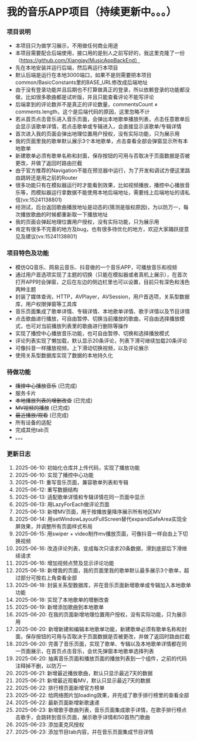 # 我的音乐APP项目（持续更新中。。。）

### 项目说明
- 本项目只为做学习展示，不用做任何商业用途
- 本项目需要配合后端使用，接口用的是别人之前写好的，我这里克隆了一份（https://github.com/Xiangjay/MusicAppBackEnd）
- 先在本地安装并运行后端，然后再运行本项目
- 默认后端是运行在本地3000端口，如果不是则需要把本项目common/BasicConstants里的BASE_URL修改成后端地址
- 由于没有登录功能并且后期也不打算做真正的登录，所以依赖登录的功能都没做，比如很多歌曲都是试听版，并且只能查看评论不能写评论
- 后端拿到的评论数并不是真正的评论数量，commentsCount ≠ comments.length，这个是后端代码的原因，这里忽略不计
- 若从首页点击音乐进入音乐页面，会弹出本地歌单播放列表，点击任意歌单后会显示该歌单详情，若点击歌单或专辑进入，会直接显示该歌单/专辑详情
- 首次进入我的页面会弹出地理位置用户授权，没有实际功能，只为展示用
- 我的页面里我的歌单默认展示3个本地歌单，点击查看全部会弹窗显示所有本地歌单
- 新建歌单必须有歌单名称和封面，保存按钮的可用与否取决于页面数据是否被更改，并做了返回时路由拦截
- 由于官方推荐的Navigation不能在预览器中运行，为了开发和调试方便这里路由跳转还是用之前的Router
- 很多功能只有在模拟器运行时才能看到效果，比如视频播放，播控中心播放音乐等，而模拟器运行拿数据不能使用本地后端地址，需要线上后端地址的请私信(vx:15241138801)
- 经测试，后台返回歌曲播放地址是动态的(猜测是版权原因)，为以防万一，每次播放歌曲的时候都重新取一下播放地址
- 我的页面会弹起地理位置用户授权，没有实际功能，只为展示用
- 肯定有很多不完善的地方及bug，也有很多待优化的地方，欢迎大家踊跃提意见及建议(vx:15241138801)

### 项目特色及功能
- 模仿QQ音乐、网易云音乐、抖音做的一个音乐APP，可播放音乐和视频
- 通过用户首选项实现了主题的切换（只能在模拟器或者真机上展示），在首次打开APP时会弹窗，之后在左边的侧边栏里也可以设置，目前只有深色和浅色两种主题
- 封装了媒体查询，HTTP，AVPlayer，AVSession，用户首选项，关系型数据库，用户权限弹窗等工具库
- 音乐页面集成了歌单详情、专辑详情、本地歌单详情、歌手详情以及节目详情
- 点击歌曲进行播放，可自由暂停、切换当前播放的歌曲，可自由选择播放模式，也可对当前播放列表里的歌曲进行删除等操作
- 实现了播控中心播放音乐功能，也可自由暂停、切换和选择播放模式
- 评论列表实现了懒加载，默认显示20条评论，列表下滑可继续加载20条评论
- 可像抖音一样播放视频，上下滑动切换视频，以及评论展示
- 使用关系型数据库实现了数据的本地持久化

### 待做功能
- ~~播控中心播放音乐~~ (已完成)
- 服务卡片
- ~~本地播放列表的增删改查~~ (已完成)
- ~~MV视频的播放~~ (已完成)
- ~~最近播放/观看~~ (已完成)
- 所有设备的适配
- 完成其他tab页
- 。。。

### 更新日志
1. 2025-06-10: 初始化仓库并上传代码，实现了播放功能
2. 2025-06-10: 实现了播控中心功能
3. 2025-06-11: 重写音乐页面，兼容歌单列表和专辑
4. 2025-06-12: 重写数据结构
5. 2025-06-13: 适配歌单详情和专辑详情在同一页面中显示
6. 2025-06-13: 用LazyForEach做评论页面
7. 2025-06-13: 新增MV页面，用于按播放量降序展示所有地区MV
8. 2025-06-14: 用setWindowLayoutFullScreen替代expandSafeArea实现全屏效果，并调整所有页面样式布局
9. 2025-06-15: 用swiper + video制作mv播放页面，可像抖音一样自由上下切换视频
10. 2025-06-16: 改造评论列表，变成每次只请求20条数据，滑到底部后下滑继续请求
11. 2025-06-16: 增加视频点赞及显示评论功能
12. 2025-06-18: 新增我的页面，我的页面里我的歌单默认最多展示3个歌单，超过部分可按右上角查看全部
13. 2025-06-18: 封装关系型数据库，并在音乐页面新增歌单或专辑加入本地歌单功能
14. 2025-06-18: 实现了本地歌单的增删改查
15. 2025-06-19: 新增添加歌曲到本地歌单
16. 2025-06-20: 在我的页面新增地理位置用户授权，没有实际功能，只为展示用
17. 2025-06-20: 新增新建和编辑本地歌单功能，新建歌单必须有歌单名称和封面，保存按钮的可用与否取决于页面数据是否被更改，并做了返回时路由拦截
18. 2025-06-20: 完善了音乐页面，实现了歌单、专辑以及本地歌单详情都在同一页面展示，在首页点击音乐，会优先弹窗本地歌单选择列表
19. 2025-06-20: 抽离音乐页面和播放页面的播放列表到一个组件，之前的代码注释掉不删，以防万一
20. 2025-06-21: 新增最近播放歌曲，默认只显示最近7天的数据
21. 2025-06-21: 新增最近观看MV，默认只显示最近7天的数据
22. 2025-06-22: 排行榜页面新增官方榜单
23. 2025-06-22: 给网络图片加loading效果，并完成了歌手排行榜里的查看全部
24. 2025-06-22: 最新页面新增新歌速递
25. 2025-06-23: 新增歌手歌曲列表，音乐页面集成歌手详情，在歌手排行榜点击歌手，会跳转到音乐页面，展示歌手详情和50首热门歌曲
26. 2025-06-23: 添加麦克风授权
27. 2025-06-23: 添加节目tab内容，并在音乐页面集成节目详情